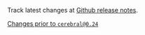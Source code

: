 Track latest changes at [Github release notes](https://github.com/cerebral/cerebral/releases).

[Changes prior to `cerebral@0.24`](https://github.com/cerebral/cerebral/blob/8b591a36e701fcc26cbbd9047897388cc8f3d66e/CHANGELOG.md)

